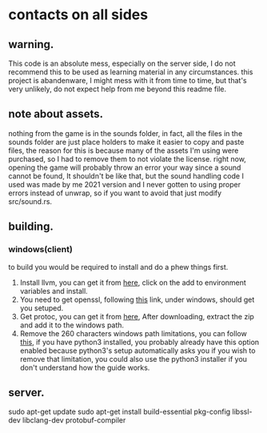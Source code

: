 # contacts on all sides
## warning.
This code is an absolute mess, especially on the server side, I do not recommend this to be used as learning material in any circumstances.
this project is abandenware, I might mess with it from time to time, but that's very unlikely, do not expect help from me beyond this readme file.
## note about assets.
nothing from the game is in the sounds folder, in fact, all the files in the sounds folder are just place holders to make it easier to copy and paste files, the reason for this is because many of the assets I'm using were purchased, so I had to remove them to not violate the license.
right now, opening the game will probably throw an error your way since a sound cannot be found, It shouldn't be like that, but the sound handling code I used was made by me 2021 version and I never gotten to using proper errors instead of unwrap, so if you want to avoid that just modify src/sound.rs.
## building.
### windows(client)
to build you would be required to install and do a phew things first.
1. Install llvm, you can get it from [here](https://github.com/llvm/llvm-project/releases/download/llvmorg-17.0.1/LLVM-17.0.1-win64.exe), click on the add to environment variables and install.
2. You need to get openssl, following [this](https://docs.rs/crate/openssl-sys/0.9.19) link, under windows, should get you setuped.
3. Get protoc, you can get it from [here](https://github.com/protocolbuffers/protobuf/releases/download/v25.2/protoc-25.2-win64.zip), After downloading, extract the zip and add it to the windows path.
4. Remove the 260 characters windows path limitations, you can follow [this](https://www.howtogeek.com/266621/how-to-make-windows-10-accept-file-paths-over-260-characters/), if you have python3 installed, you probably already have this option enabled because python3's setup automatically asks you if you wish to remove that limitation, you could also use the python3 installer if you don't understand how the guide works.

## server.
sudo apt-get update
sudo apt-get install build-essential pkg-config libssl-dev libclang-dev protobuf-compiler